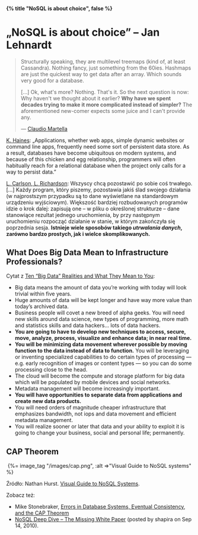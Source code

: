 #### {% title "NoSQL is about choice", false %}

# „NoSQL is about choice” – Jan Lehnardt

<blockquote>
 <p>
  Structurally speaking, they are multilevel treemaps (kind of, at
  least Cassandra). Nothing fancy, just something from the
  60ies. Hashmaps are just the quickest way to get data after an
  array. Which sounds very good for a database.
 </p>
 <p>
  […] Ok, what's more? Nothing. That's it. So
  the next question is now: Why haven't we thought about it earlier?
  <b>Why have we spent decades trying to make it more complicated instead
  of simpler?</b> The aforementioned new-comer expects some juice and I
  can't provide any.
 </p>
<!--
 <p>
  Ok, I don't see banks going to NoSQL in the short-run, it's a nice
  model for a database with simple schemas like web-apps. I can think
  easily of an usage of a NoSQL for twitter, digg etc., maybe tougher
  for a Bank. But maybe again it's my 20th century brain. How can I
  optimize my schema? Simple: don't have one. Mhm…
 </p>
-->
 <p class="author">— <a href="http://blog.acaro.org/entry/why-herb-kelleher-of-southwest-invented-nosql">Claudio Martella</a></p>
</blockquote>

[K. Haines][key-value stores part 1]:
„Applications, whether web apps, simple dynamic websites or command
line apps, frequently need some sort of persistent data store. As a
result, databases have become ubiquitous on modern systems, and
because of this chicken and egg relationship, programmers will often
habitually reach for a relational database when the project only calls
for a way to persist data.”

[L. Carlson, L. Richardson][ruby receptury]:
Wszyscy chcą pozostawić po sobie coś trwałego. […]
Każdy program, który piszemy, pozostawia jakiś ślad swojego działania
(w najprostszym przypadku są to dane wyświetlane na standardowym
urządzeniu wyjściowym). Większość bardziej rozbudowanych programów
idzie o krok dalej: zapisują one – w pliku o określonej strukturze –
dane stanowiące rezultat jednego uruchomienia, by przy następnym
uruchomieniu rozpocząć działanie w stanie, w którym zakończyła się
poprzednia sesja. **Istnieje wiele sposobów takiego
*utrwalania danych*, zarówno bardzo prostych, jak i wielce
skomplikowanych.**


## What Does Big Data Mean to Infrastructure Professionals?

Cytat z [Ten “Big Data” Realities and What They Mean to You](http://wikibon.org/blog/ten-%E2%80%9Cbig-data%E2%80%9D-realities-and-what-they-mean-to-you/):

* Big data means the amount of data you’re working with today will
  look trivial within five years.
* Huge amounts of data will be kept longer and have way more value than
  today’s archived data.
* Business people will covet a new breed of alpha geeks. You will need
  new skills around data science, new types of programming, more math
  and statistics skills and data hackers… lots of data hackers.
* **You are going to have to develop new techniques to access, secure,
  move, analyze, process, visualize and enhance data; in near real
  time.**
* **You will be minimizing data movement wherever possible by moving
  function to the data instead of data to function.** You will be
  leveraging or inventing specialized capabilities to do certain types
  of processing — e.g. early recognition of images or content types —
  so you can do some processing close to the head.
* The cloud will become the compute and storage platform for big data
  which will be populated by mobile devices and social networks.
* Metadata management will become increasingly important.
* **You will have opportunities to separate data from applications and
  create new data products.**
* You will need orders of magnitude cheaper infrastructure that
  emphasizes bandwidth, not iops and data movement and efficient
  metadata management.
* You will realize sooner or later that data and your ability to
  exploit it is going to change your business, social and personal
  life; permanently.


## CAP Theorem

&nbsp;{%= image_tag "/images/cap.png", :alt =>"Visual Guide to NoSQL systems" %}

Źródło: Nathan Hurst.
[Visual Guide to NoSQL Systems](http://blog.nahurst.com/visual-guide-to-nosql-systems).

Zobacz też:

* Mike Stonebraker,
  [Errors in Database Systems, Eventual Consistency, and the CAP Theorem](http://cacm.acm.org/blogs/blog-cacm/83396-errors-in-database-systems-eventual-consistency-and-the-cap-theorem/fulltext)
* [NoSQL Deep Dive – The Missing White Paper](http://www.pythian.com/news/16817/nosql-deep-dive-the-missing-white-paper/)
(posted by shapira on Sep 14, 2010).



[key-value stores part 1]: http://www.engineyard.com/blog/2009/key-value-stores-in-ruby/ "Kirk Haines, Key-Value Stores in Ruby: Part 1"
[ruby receptury]: http://helion.pl/ksiazki/rubyre.htm "Ruby Receptury, Bazy danych i trwałość obiektów."
